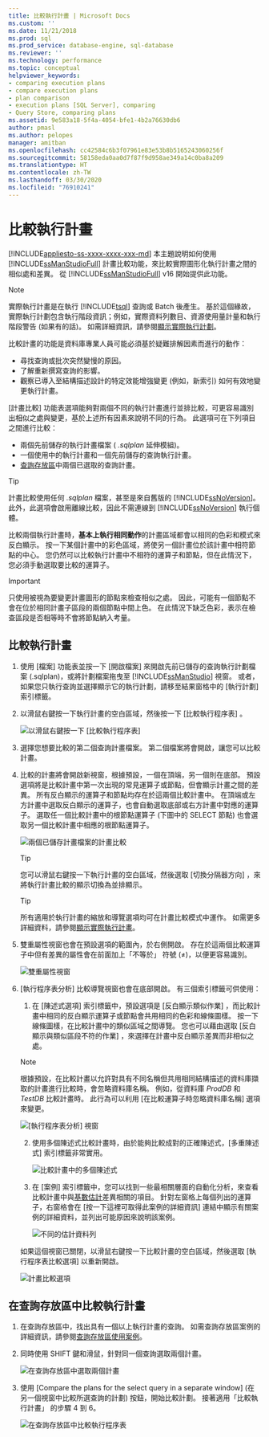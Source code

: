 ```yaml
---
title: 比較執行計畫 | Microsoft Docs
ms.custom: ''
ms.date: 11/21/2018
ms.prod: sql
ms.prod_service: database-engine, sql-database
ms.reviewer: ''
ms.technology: performance
ms.topic: conceptual
helpviewer_keywords:
- comparing execution plans
- compare execution plans
- plan comparison
- execution plans [SQL Server], comparing
- Query Store, comparing plans
ms.assetid: 9e583a18-5f4a-4054-bfe1-4b2a76630db6
author: pmasl
ms.author: pelopes
manager: amitban
ms.openlocfilehash: cc42584c6b3f07961e83e53b8b5165243060256f
ms.sourcegitcommit: 58158eda0aa0d7f87f9d958ae349a14c0ba8a209
ms.translationtype: HT
ms.contentlocale: zh-TW
ms.lasthandoff: 03/30/2020
ms.locfileid: "76910241"
---
```

# <a name="compare-execution-plans"></a>比較執行計畫
[!INCLUDE[appliesto-ss-xxxx-xxxx-xxx-md](../../includes/appliesto-ss-xxxx-xxxx-xxx-md.md)]
本主題說明如何使用 [!INCLUDE[ssManStudioFull](../../includes/ssmanstudiofull-md.md)] 計畫比較功能，來比較實際圖形化執行計畫之間的相似處和差異。 從 [!INCLUDE[ssManStudioFull](../../includes/ssmanstudiofull-md.md)] v16 開始提供此功能。
  
> [!NOTE]
> 實際執行計畫是在執行 [!INCLUDE[tsql](../../includes/tsql-md.md)] 查詢或 Batch 後產生。 基於這個緣故，實際執行計劃包含執行階段資訊；例如，實際資料列數目、資源使用量計量和執行階段警告 (如果有的話)。 如需詳細資訊，請參閱[顯示實際執行計劃](../../relational-databases/performance/display-an-actual-execution-plan.md)。
  
比較計畫的功能是資料庫專業人員可能必須基於疑難排解因素而進行的動作：
-   尋找查詢或批次突然變慢的原因。
-   了解重新撰寫查詢的影響。
-   觀察已導入至結構描述設計的特定效能增強變更 (例如，新索引) 如何有效地變更執行計畫。  
 
[計畫比較]  功能表選項能夠對兩個不同的執行計畫進行並排比較，可更容易識別出相似之處與變更，基於上述所有因素來說明不同的行為。 此選項可在下列項目之間進行比較：
- 兩個先前儲存的執行計畫檔案 ( *.sqlplan* 延伸模組)。
- 一個使用中的執行計畫和一個先前儲存的查詢執行計畫。
- [查詢存放區](../../relational-databases/performance/monitoring-performance-by-using-the-query-store.md)中兩個已選取的查詢計畫。

> [!TIP]
> 計畫比較使用任何 *.sqlplan* 檔案，甚至是來自舊版的 [!INCLUDE[ssNoVersion](../../includes/ssnoversion-md.md)]。 此外，此選項會啟用離線比較，因此不需連線到 [!INCLUDE[ssNoVersion](../../includes/ssnoversion-md.md)] 執行個體。 

比較兩個執行計畫時，**基本上執行相同動作**的計畫區域都會以相同的色彩和模式來反白顯示。 按一下某個計畫中的彩色區域，將使另一個計畫位於該計畫中相符節點的中心。 您仍然可以比較執行計畫中不相符的運算子和節點，但在此情況下，您必須手動選取要比較的運算子。

> [!IMPORTANT]
> 只使用被視為要變更計畫圖形的節點來檢查相似之處。 因此，可能有一個節點不會在位於相同計畫子區段的兩個節點中間上色。 在此情況下缺乏色彩，表示在檢查區段是否相等時不會將節點納入考量。
  
## <a name="to-compare-execution-plans"></a>比較執行計畫
  
1.  使用 [檔案]  功能表並按一下 [開啟檔案]  來開啟先前已儲存的查詢執行計劃檔案 (.sqlplan)，或將計劃檔案拖曳至 [!INCLUDE[ssManStudio](../../includes/ssManStudio-md.md)] 視窗。 或者，如果您只執行查詢並選擇顯示它的執行計劃，請移至結果窗格中的 [執行計劃]  索引標籤。 

2.  以滑鼠右鍵按一下執行計畫的空白區域，然後按一下 [比較執行程序表]  。 

    ![以滑鼠右鍵按一下 [比較執行程序表]](../../relational-databases/performance/media/plancomparisonmenuoption.png "以滑鼠右鍵按一下 [比較執行程序表]")   

3.  選擇您想要比較的第二個查詢計畫檔案。 第二個檔案將會開啟，讓您可以比較計畫。

4.  比較的計畫將會開啟新視窗，根據預設，一個在頂端，另一個則在底部。 預設選項將是比較計畫中第一次出現的常見運算子或節點，但會顯示計畫之間的差異。 所有反白顯示的運算子和節點均存在於這兩個比較計畫中。 在頂端或左方計畫中選取反白顯示的運算子，也會自動選取底部或右方計畫中對應的運算子。 選取任一個比較計畫中的根節點運算子 (下圖中的 SELECT 節點) 也會選取另一個比較計畫中相應的根節點運算子。

    ![兩個已儲存計畫檔案的計畫比較](../../relational-databases/performance/media/plancomparison-plans.png "兩個已儲存計畫檔案的計畫比較")  

     > [!TIP]
     > 您可以滑鼠右鍵按一下執行計畫的空白區域，然後選取 [切換分隔器方向]  ，來將執行計畫比較的顯示切換為並排顯示。

     > [!TIP]
     > 所有適用於執行計畫的縮放和導覽選項均可在計畫比較模式中運作。 如需更多詳細資料，請參閱[顯示實際執行計畫](../../relational-databases/performance/display-an-actual-execution-plan.md)。

5.  雙重屬性視窗也會在預設選項的範圍內，於右側開啟。 存在於這兩個比較運算子中但有差異的屬性會在前面加上「不等於」  符號 (&ne;)，以便更容易識別。

    ![雙重屬性視窗](../../relational-databases/performance/media/plancomparison-properties.png "雙重屬性視窗")  

6.  [執行程序表分析]  比較導覽視窗也會在底部開啟。 有三個索引標籤可供使用：

    1.  在 [陳述式選項]  索引標籤中，預設選項是 [反白顯示類似作業]  ，而比較計畫中相同的反白顯示運算子或節點會共用相同的色彩和線條圖樣。 按一下線條圖樣，在比較計畫中的類似區域之間導覽。 您也可以藉由選取 [反白顯示與類似區段不符的作業]  ，來選擇在計畫中反白顯示差異而非相似之處。 
    
       > [!NOTE]
       > 根據預設，在比較計畫以允許對具有不同名稱但共用相同結構描述的資料庫擷取的計畫進行比較時，會忽略資料庫名稱。 例如，從資料庫 *ProdDB* 和 *TestDB* 比較計畫時。 此行為可以利用 [在比較運算子時忽略資料庫名稱]  選項來變更。

       ![[執行程序表分析] 視窗](../../relational-databases/performance/media/plancomparison-analysis.png "[執行程序表分析] 視窗") 

    2.  使用多個陳述式比較計畫時，由於能夠比較成對的正確陳述式，[多重陳述式]  索引標籤非常實用。

        ![比較計畫中的多個陳述式](../../relational-databases/performance/media/plancomparison-multiple.png "比較計畫中的多個陳述式")  

    3.  在 [案例]  索引標籤中，您可以找到一些最相關層面的自動化分析，來查看比較計畫中與[基數估計](../../relational-databases/performance/cardinality-estimation-sql-server.md)差異相關的項目。 針對左窗格上每個列出的運算子，右窗格會在 [按一下這裡可取得此案例的詳細資訊]  連結中顯示有關案例的詳細資料，並列出可能原因來說明該案例。 

        ![不同的估計資料列](../../relational-databases/performance/media/plancomparison-scenarios.png "不同的估計資料列")  

    如果這個視窗已關閉，以滑鼠右鍵按一下比較計畫的空白區域，然後選取 [執行程序表比較選項]  以重新開啟。

    ![計畫比較選項](../../relational-databases/performance/media/plancomparison-options.png "計畫比較選項")  

## <a name="to-compare-execution-plans-in-query-store"></a>在查詢存放區中比較執行計畫

1.  在查詢存放區中，找出具有一個以上執行計畫的查詢。 如需查詢存放區案例的詳細資訊，請參閱[查詢存放區使用案例](../../relational-databases/performance/query-store-usage-scenarios.md#identify-and-tune-top-resource-consuming-queries)。

2.  同時使用 SHIFT 鍵和滑鼠，針對同一個查詢選取兩個計畫。 

    ![在查詢存放區中選取兩個計畫](../../relational-databases/performance/media/plancomparison-querystore.png "在查詢存放區中選取兩個計畫")   

3.  使用 [Compare the plans for the select query in a separate window] \(在另一個視窗中比較所選查詢的計劃\)  按鈕，開始比較計劃。 接著適用「比較執行計畫」  的步驟 4 到 6。 

    ![在查詢存放區中比較執行程序表](../../relational-databases/performance/media/plancomparison-querystoreoption.png "在查詢存放區中比較執行程序表") 
